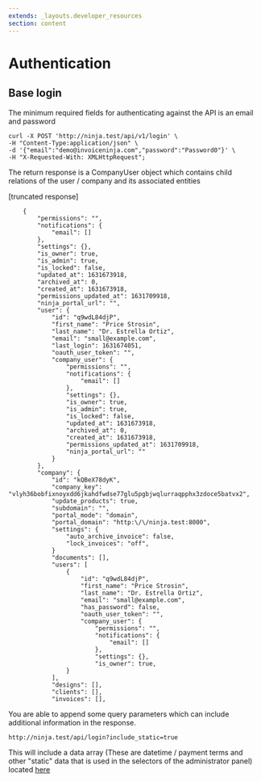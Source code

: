 ```yaml
---
extends: _layouts.developer_resources
section: content
---
```


# Authentication

## Base login

The minimum required fields for authenticating against the API is an email and password

```
curl -X POST 'http://ninja.test/api/v1/login' \
-H "Content-Type:application/json" \
-d '{"email":"demo@invoiceninja.com","password":"Password0"}' \
-H "X-Requested-With: XMLHttpRequest";
```

The return response is a CompanyUser object which contains child relations of the user / company and its associated entities

[truncated response]

```
 	{
        "permissions": "",
        "notifications": {
            "email": []
        },
        "settings": {},
        "is_owner": true,
        "is_admin": true,
        "is_locked": false,
        "updated_at": 1631673918,
        "archived_at": 0,
        "created_at": 1631673918,
        "permissions_updated_at": 1631709918,
        "ninja_portal_url": "",
        "user": {
            "id": "q9wdL84djP",
            "first_name": "Price Strosin",
            "last_name": "Dr. Estrella Ortiz",
            "email": "small@example.com",
            "last_login": 1631674051,
            "oauth_user_token": "",
            "company_user": {
                "permissions": "",
                "notifications": {
                    "email": []
                },
                "settings": {},
                "is_owner": true,
                "is_admin": true,
                "is_locked": false,
                "updated_at": 1631673918,
                "archived_at": 0,
                "created_at": 1631673918,
                "permissions_updated_at": 1631709918,
                "ninja_portal_url": ""
            }
        },
        "company": {
            "id": "kQBeX78dyK",
            "company_key": "vlyh36bobfixnoyxdd6jkahdfwdse77glu5pgbjwqlurraqpphx3zdoce5batvx2",
            "update_products": true,
            "subdomain": "",
            "portal_mode": "domain",
            "portal_domain": "http:\/\/ninja.test:8000",
            "settings": {
                "auto_archive_invoice": false,
                "lock_invoices": "off",
            }
            "documents": [],
            "users": [
                {
                    "id": "q9wdL84djP",
                    "first_name": "Price Strosin",
                    "last_name": "Dr. Estrella Ortiz",
                    "email": "small@example.com",
                    "has_password": false,
                    "oauth_user_token": "",
                    "company_user": {
                        "permissions": "",
                        "notifications": {
                            "email": []
                        },
                        "settings": {},
                        "is_owner": true,
                }
            ],
            "designs": [],
            "clients": [],
            "invoices": [],

```

You are able to append some query parameters which can include additional information in the response.

```
http://ninja.test/api/login?include_static=true
```

This will include a data array (These are datetime / payment terms and other "static" data that is used in the selectors of the administrator panel) located [here](https://github.com/invoiceninja/invoiceninja/blob/v5-stable/app/Utils/Statics.php)